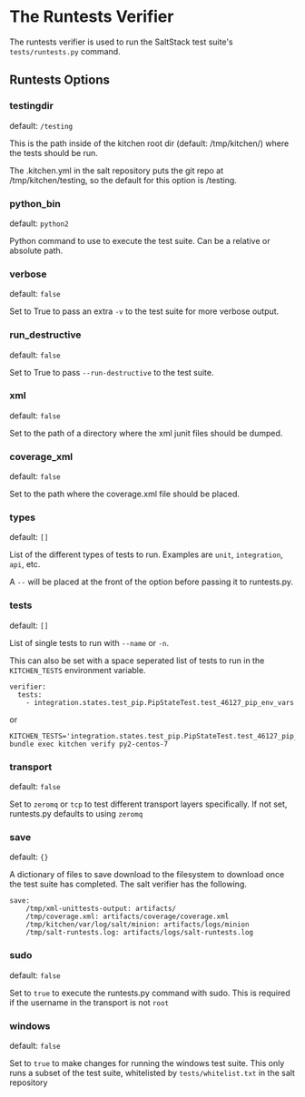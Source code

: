<!--
# @markup markdown
# @title Runtests Verifier
# @author SaltStack Inc.
-->

# The Runtests Verifier #

The runtests verifier is used to run the SaltStack test suite's `tests/runtests.py` command.

## Runtests Options ##

### testingdir ###

default: `/testing`

This is the path inside of the kitchen root dir (default: /tmp/kitchen/) where the tests should be run.

The .kitchen.yml in the salt repository puts the git repo at /tmp/kitchen/testing, so the default for this option is /testing.

### python_bin ###

default: `python2`

Python command to use to execute the test suite.  Can be a relative or absolute path.

### verbose ###

default: `false`

Set to True to pass an extra `-v` to the test suite for more verbose output.

### run_destructive ###

default: `false`

Set to True to pass `--run-destructive` to the test suite.

### xml ###

default: `false`

Set to the path of a directory where the xml junit files should be dumped.

### coverage_xml ###

default: `false`

Set to the path where the coverage.xml file should be placed.

### types ###

default: `[]`

List of the different types of tests to run.  Examples are `unit`, `integration`, `api`, etc.

A `--` will be placed at the front of the option before passing it to runtests.py.

### tests ###

default: `[]`

List of single tests to run with `--name` or `-n`.

This can also be set with a space seperated list of tests to run in the `KITCHEN_TESTS` environment variable.

    verifier:
      tests:
        - integration.states.test_pip.PipStateTest.test_46127_pip_env_vars

or

    KITCHEN_TESTS='integration.states.test_pip.PipStateTest.test_46127_pip_env_vars' bundle exec kitchen verify py2-centos-7

### transport ###

default: `false`

Set to `zeromq` or `tcp` to test different transport layers specifically. If not set, runtests.py defaults to using `zeromq`

### save ###

default: `{}`

A dictionary of files to save download to the filesystem to download once the test suite has completed.  The salt verifier has the following.

    save:
        /tmp/xml-unittests-output: artifacts/
        /tmp/coverage.xml: artifacts/coverage/coverage.xml
        /tmp/kitchen/var/log/salt/minion: artifacts/logs/minion
        /tmp/salt-runtests.log: artifacts/logs/salt-runtests.log

### sudo ###

default: `false`

Set to `true` to execute the runtests.py command with sudo.  This is required if the username in the transport is not `root`

### windows ###

default: `false`

Set to `true` to make changes for running the windows test suite.  This only runs a subset of the test suite, whitelisted by `tests/whitelist.txt` in the salt repository
